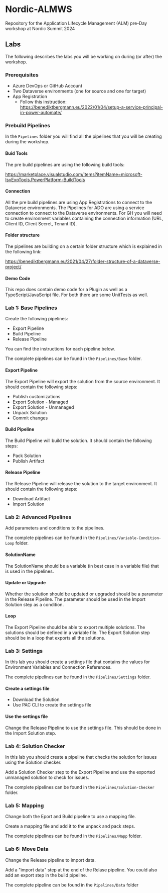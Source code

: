 # Nordic-ALMWS
Repository for the Application Lifecycle Management (ALM) pre-Day workshop at Nordic Summit 2024

## Labs
The following describes the labs you will be working on during (or after) the workshop.

### Prerequisites
- Azure DevOps or GitHub Account
- Two Dataverse environments (one for source and one for target)
- App Registration
  - Follow this instruction: https://benediktbergmann.eu/2022/01/04/setup-a-service-principal-in-power-automate/


### Prebuild Pipelines
In the `Pipelines` folder you will find all the pipelines that you will be creating during the workshop.

#### Buid Tools
The pre build pipelines are using the following build tools:

https://marketplace.visualstudio.com/items?itemName=microsoft-IsvExpTools.PowerPlatform-BuildTools

#### Connection
All the pre build pipelines are using App Registrations to connect to the Dataverse environments.
The Pipelines for ADO are using a service connection to connect to the Dataverse environments.
For GH you will need to create environment variables containing the connection information (URL, Client ID, Client Secret, Tenant ID).

#### Folder structure
The pipelines are building on a certain folder structure which is explained in the following link:

https://benediktbergmann.eu/2021/04/27/folder-structure-of-a-dataverse-project/

#### Demo Code
This repo does contain demo code for a Plugin as well as a TypeScript/JavaScript file. For both there are some UnitTests as well.

### Lab 1: Base Pipelines
Create the following pipelines:
- Export Pipeline
- Build Pipeline
- Release Pipeline

You can find the instructions for each pipeline below.

The complete pipelines can be found in the `Pipelines/Base` folder.

#### Export Pipeline
The Export Pipeline will export the solution from the source environment. It should contain the following steps:
- Publish customizations
- Export Solution - Managed
- Export Solution - Unmanaged
- Unpack Solution
- Commit changes

#### Build Pipeline
The Build Pipeline will build the solution. It should contain the following steps:
- Pack Solution
- Publish Artifact

#### Release Pipeline
The Release Pipeline will release the solution to the target environment. It should contain the following steps:
- Download Artifact
- Import Solution

### Lab 2: Advanced Pipelines
Add parameters and conditions to the pipelines.

The complete pipelines can be found in the `Pipelines/Variable-Condition-Loop` folder.

#### SolutionName
The SolutionName should be a variable (in best case in a variable file) that is used in the pipelines.

#### Update or Upgrade
Whether the solution should be updated or upgraded should be a parameter in the Release Pipeline. The parameter should be used in the Import Solution step as a condition.

#### Loop
The Export Pipeline should be able to export multiple solutions. The solutions should be defined in a variable file. The Export Solution step should be in a loop that exports all the solutions.

### Lab 3: Settings
In this lab you should create a settings file that contains the values for Environment Variables and Connection References.

The complete pipelines can be found in the `Pipelines/Settings` folder.

#### Create a settings file
- Download the Solution
- Use PAC CLI to create the settings file

#### Use the settings file
Change the Release Pipeline to use the settings file. This should be done in the Import Solution step.

### Lab 4: Solution Checker
In this lab you should create a pipeline that checks the solution for issues using the Solution checker.

Add a Solution Checker step to the Export Pipeline and use the exported unmanaged solution to check for issues.

The complete pipelines can be found in the `Pipelines/Solution-Checker` folder.

### Lab 5: Mapping
Change both the Eport and Build pipeline to use a mapping file.

Create a mapping file and add it to the unpack and pack steps.

The complete pipelines can be found in the `Pipelines/Mapp` folder.

### Lab 6: Move Data
Change the Release pipeline to import data.

Add a "import data" step at the end of the Relase pipeline.
You could also add an export step in the build pipeline.

The complete pipeline can be found in the `Pipelines/Data` folder
